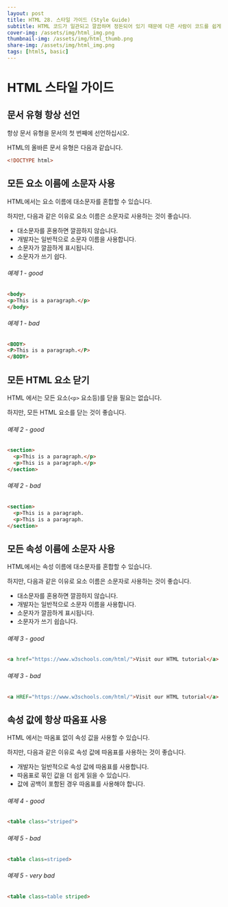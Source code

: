 ```yaml
---
layout: post
title: HTML 28. 스타일 가이드 (Style Guide)
subtitle: HTML 코드가 일관되고 깔끔하며 정돈되어 있기 때문에 다른 사람이 코드를 쉽게 읽고 이해할 수 있습니다.
cover-img: /assets/img/html_img.png
thumbnail-img: /assets/img/html_thumb.png
share-img: /assets/img/html_img.png
tags: [html5, basic]
---
```


# HTML 스타일 가이드

## 문서 유형 항상 선언

항상 문서 유형을 문서의 첫 번째에 선언하십시오.

HTML의 올바른 문서 유형은 다음과 같습니다.

```html
<!DOCTYPE html>
```

## 모든 요소 이름에 소문자 사용

HTML에서는 요소 이름에 대소문자를 혼합할 수 있습니다.

하지만, 다음과 같은 이유로 요소 이름은 소문자로 사용하는 것이 좋습니다.

+ 대소문자를 혼용하면 깔끔하지 않습니다.
+ 개발자는 일반적으로 소문자 이름을 사용합니다.
+ 소문자가 깔끔하게 표시됩니다.
+ 소문자가 쓰기 쉽다.

###### 예제 1 - good

```html
<body>
<p>This is a paragraph.</p>
</body>
```

###### 예제 1 - bad

```html
<BODY>
<P>This is a paragraph.</P>
</BODY>
```

## 모든 HTML 요소 닫기

HTML 에서는 모든 요소(```<p>``` 요소등)를 닫을 필요는 없습니다.

하지만, 모든 HTML 요소를 닫는 것이 좋습니다.

###### 예제 2 - good

```html
<section>
  <p>This is a paragraph.</p>
  <p>This is a paragraph.</p>
</section>
```

###### 예제 2 - bad

```html
<section>
  <p>This is a paragraph.
  <p>This is a paragraph.
</section>
```

## 모든 속성 이름에 소문자 사용

HTML에서는 속성 이름에 대소문자를 혼합할 수 있습니다.

하지만, 다음과 같은 이유로 요소 이름은 소문자로 사용하는 것이 좋습니다.

+ 대소문자를 혼용하면 깔끔하지 않습니다.
+ 개발자는 일반적으로 소문자 이름을 사용합니다.
+ 소문자가 깔끔하게 표시됩니다.
+ 소문자가 쓰기 쉽습니다.

###### 예제 3 - good

```html
<a href="https://www.w3schools.com/html/">Visit our HTML tutorial</a>
```

###### 예제 3 - bad

```html
<a HREF="https://www.w3schools.com/html/">Visit our HTML tutorial</a>
```

## 속성 값에 항상 따옴표 사용

HTML 에서는 따옴표 없이 속성 값을 사용할 수 있습니다.

하지만, 다음과 같은 이유로 속성 값에 따옴표를 사용하는 것이 좋습니다.

+ 개발자는 일반적으로 속성 값에 따옴표를 사용합니다.
+ 따옴표로 묶인 값을 더 쉽게 읽을 수 있습니다.
+ 값에 공백이 포함된 경우 따옴표를 사용해야 합니다.

###### 예제 4 - good

```html
<table class="striped">
```

###### 예제 5 - bad

```html
<table class=striped>
```

###### 예제 5 - very bad

```html
<table class=table striped>
```
